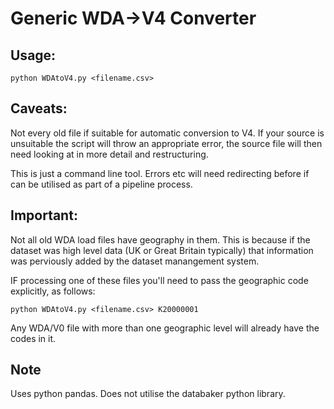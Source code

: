 
# Generic WDA->V4 Converter

## Usage:


```python WDAtoV4.py <filename.csv>```



## Caveats:

Not every old file if suitable for automatic conversion to V4. If your source is unsuitable the script will throw an appropriate error, the source file will then need looking at in more detail and restructuring.

This is just a command line tool. Errors etc will need redirecting before if can be utilised as part of a pipeline process.



## Important:


Not all old WDA load files have geography in them. This is because if the dataset was high level data (UK or Great Britain typically) that information was perviously added by the dataset manangement system.

IF processing one of these files you'll need to pass the geographic code explicitly, as follows:

``` python WDAtoV4.py <filename.csv> K20000001 ```


Any WDA/V0 file with more than one geographic level will already have the codes in it.


## Note

Uses python pandas. Does not utilise the databaker python library.

